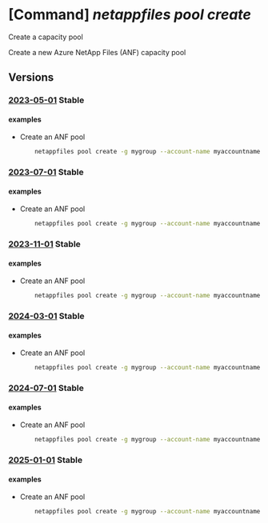 # [Command] _netappfiles pool create_

Create a capacity pool

Create a new Azure NetApp Files (ANF) capacity pool

## Versions

### [2023-05-01](/Resources/mgmt-plane/L3N1YnNjcmlwdGlvbnMve30vcmVzb3VyY2Vncm91cHMve30vcHJvdmlkZXJzL21pY3Jvc29mdC5uZXRhcHAvbmV0YXBwYWNjb3VudHMve30vY2FwYWNpdHlwb29scy97fQ==/2023-05-01.xml) **Stable**

<!-- mgmt-plane /subscriptions/{}/resourcegroups/{}/providers/microsoft.netapp/netappaccounts/{}/capacitypools/{} 2023-05-01 -->

#### examples

- Create an ANF pool
    ```bash
        netappfiles pool create -g mygroup --account-name myaccountname --name mypoolname -l westus2 --size 8 --service-level premium
    ```

### [2023-07-01](/Resources/mgmt-plane/L3N1YnNjcmlwdGlvbnMve30vcmVzb3VyY2Vncm91cHMve30vcHJvdmlkZXJzL21pY3Jvc29mdC5uZXRhcHAvbmV0YXBwYWNjb3VudHMve30vY2FwYWNpdHlwb29scy97fQ==/2023-07-01.xml) **Stable**

<!-- mgmt-plane /subscriptions/{}/resourcegroups/{}/providers/microsoft.netapp/netappaccounts/{}/capacitypools/{} 2023-07-01 -->

#### examples

- Create an ANF pool
    ```bash
        netappfiles pool create -g mygroup --account-name myaccountname --name mypoolname -l westus2 --size 8 --service-level premium
    ```

### [2023-11-01](/Resources/mgmt-plane/L3N1YnNjcmlwdGlvbnMve30vcmVzb3VyY2Vncm91cHMve30vcHJvdmlkZXJzL21pY3Jvc29mdC5uZXRhcHAvbmV0YXBwYWNjb3VudHMve30vY2FwYWNpdHlwb29scy97fQ==/2023-11-01.xml) **Stable**

<!-- mgmt-plane /subscriptions/{}/resourcegroups/{}/providers/microsoft.netapp/netappaccounts/{}/capacitypools/{} 2023-11-01 -->

#### examples

- Create an ANF pool
    ```bash
        netappfiles pool create -g mygroup --account-name myaccountname --name mypoolname -l westus2 --size 8 --service-level premium
    ```

### [2024-03-01](/Resources/mgmt-plane/L3N1YnNjcmlwdGlvbnMve30vcmVzb3VyY2Vncm91cHMve30vcHJvdmlkZXJzL21pY3Jvc29mdC5uZXRhcHAvbmV0YXBwYWNjb3VudHMve30vY2FwYWNpdHlwb29scy97fQ==/2024-03-01.xml) **Stable**

<!-- mgmt-plane /subscriptions/{}/resourcegroups/{}/providers/microsoft.netapp/netappaccounts/{}/capacitypools/{} 2024-03-01 -->

#### examples

- Create an ANF pool
    ```bash
        netappfiles pool create -g mygroup --account-name myaccountname --name mypoolname -l westus2 --size 8 --service-level premium
    ```

### [2024-07-01](/Resources/mgmt-plane/L3N1YnNjcmlwdGlvbnMve30vcmVzb3VyY2Vncm91cHMve30vcHJvdmlkZXJzL21pY3Jvc29mdC5uZXRhcHAvbmV0YXBwYWNjb3VudHMve30vY2FwYWNpdHlwb29scy97fQ==/2024-07-01.xml) **Stable**

<!-- mgmt-plane /subscriptions/{}/resourcegroups/{}/providers/microsoft.netapp/netappaccounts/{}/capacitypools/{} 2024-07-01 -->

#### examples

- Create an ANF pool
    ```bash
        netappfiles pool create -g mygroup --account-name myaccountname --name mypoolname -l westus2 --size 8 --service-level premium
    ```

### [2025-01-01](/Resources/mgmt-plane/L3N1YnNjcmlwdGlvbnMve30vcmVzb3VyY2Vncm91cHMve30vcHJvdmlkZXJzL21pY3Jvc29mdC5uZXRhcHAvbmV0YXBwYWNjb3VudHMve30vY2FwYWNpdHlwb29scy97fQ==/2025-01-01.xml) **Stable**

<!-- mgmt-plane /subscriptions/{}/resourcegroups/{}/providers/microsoft.netapp/netappaccounts/{}/capacitypools/{} 2025-01-01 -->

#### examples

- Create an ANF pool
    ```bash
        netappfiles pool create -g mygroup --account-name myaccountname --name mypoolname -l westus2 --size 8 --service-level premium
    ```
